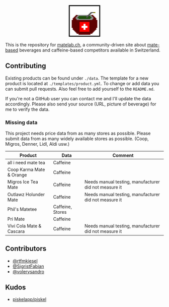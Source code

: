 <div align="center" width="100%">
	<img height="100" src="static/logo.png">
</div>

This is the repository for [matelab.ch](https://matelab.ch), a community-driven site about [mate-based](https://en.wikipedia.org/wiki/Mate_(drink)) beverages and caffeine-based competitors available in Switzerland.

## Contributing
Existing products can be found under `./data`. The template for a new product is located at `./templates/product.yml`. To change or add data you can submit pull requests. Also feel free to add yourself to the `README.md`. 

If you're not a GitHub user you can contact me and I'll update the data accordingly. Please also send your source (URL, picture of beverage) for me to verify the data.

### Missing data
This project needs price data from as many stores as possible. Please submit data from as many widely available stores as possible. (Coop, Migros, Denner, Lidl, Aldi usw.)

| Product                  | Data             | Comment                                                |
|--------------------------|------------------|--------------------------------------------------------|
| all i need mate tea      | Caffeine         |                                                        |
| Coop Karma Mate & Orange | Caffeine         |                                                        |
| Migros Ice Tea Mate      | Caffeine         | Needs manual testing, manufacturer  did not measure it |
| Outlawz Holunder Mate    | Caffeine         | Needs manual testing, manufacturer  did not measure it |
| Phil's Matetee           | Caffeine, Stores |                                                        |
| Pri Mate                 | Caffeine         |                                                        |
| Vivi Cola Mate & Cascara | Caffeine         | Needs manual testing, manufacturer  did not measure it |

## Contributors
+ [@rtfmkiesel](https://twitter.com/rtfmkiesel)
+ [@SigristFabian](https://twitter.com/SigristFabian)
+ [@volerysandro](https://twitter.com/volerysandro)

## Kudos
+ [piskelapp/piskel](https://github.com/piskelapp/piskel/)